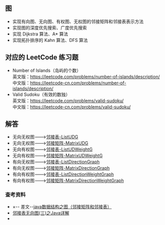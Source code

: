 ##  图 
-   实现有向图、无向图、有权图、无权图的邻接矩阵和邻接表表示方法      
-   实现图的深度优先搜索、广度优先搜索       
-   实现 Dijkstra 算法、A* 算法        
-   实现拓扑排序的 Kahn 算法、DFS 算法          
##  对应的 LeetCode 练习题 
-   Number of Islands（岛屿的个数）            
英文版：https://leetcode.com/problems/number-of-islands/description/            
中文版：https://leetcode-cn.com/problems/number-of-islands/description/         
-   Valid Sudoku（有效的数独）         
英文版：https://leetcode.com/problems/valid-sudoku/     
中文版：https://leetcode-cn.com/problems/valid-sudoku/          

## 解答
-   无向无权图--->[邻接表-ListUDG](https://github.com/GavinAlison/leetcode/blob/master/algorithm/src/main/java/com/alison/graph/ListUDG.java)
-   无向无权图--->[邻接矩阵-MatrixUDG](https://github.com/GavinAlison/leetcode/blob/master/algorithm/src/main/java/com/alison/graph/MatrixUDG.java)
-   无向有权图--->[邻接表-ListUDWeightG](https://github.com/GavinAlison/leetcode/blob/master/algorithm/src/main/java/com/alison/graph/ListUDWeightG.java)
-   无向有权图--->[邻接矩阵-MatrixUDWeightG](https://github.com/GavinAlison/leetcode/blob/master/algorithm/src/main/java/com/alison/graph/MatrixUDWeightG.java)
-   有向无权图--->[邻接表-ListDirectionGraph](https://github.com/GavinAlison/leetcode/blob/master/algorithm/src/main/java/com/alison/graph/ListDirectionGraph.java)
-   有向无权图--->[邻接矩阵-MatrixDirectionGraph](https://github.com/GavinAlison/leetcode/blob/master/algorithm/src/main/java/com/alison/graph/MatrixDirectionGraph.java)
-   有向有权图--->[邻接表-ListDirectionWeightGraph](https://github.com/GavinAlison/leetcode/blob/master/algorithm/src/main/java/com/alison/graph/ListDirectionWeightGraph.java)
-   有向有权图--->[邻接矩阵-MatrixDirectionWeightGraph](https://github.com/GavinAlison/leetcode/blob/master/algorithm/src/main/java/com/alison/graph/MatrixDirectionWeightGraph.java)

### 查考资料        
-   ×-- 差文--[java数据结构之图（邻接矩阵和邻接表）](https://blog.csdn.net/xxniuren/article/details/52218211)  
-   [邻接表无向图(三)之Java详解](https://www.cnblogs.com/skywang12345/p/3707612.html)
-   
